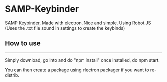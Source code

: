 # SAMP-Keybinder
SAMP Keybinder, Made with electron. Nice and simple.
Using Robot.JS (Uses the .txt file sound in settings to create the keybinds)
## How to use
------
Simply download, go into and do "npm install" once installed, do npm start.

You can then create a package using electron packager if you want to re-distrib.
